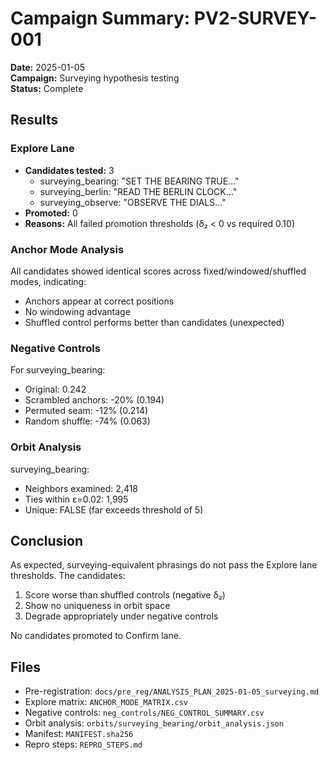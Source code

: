 # Campaign Summary: PV2-SURVEY-001

**Date:** 2025-01-05  
**Campaign:** Surveying hypothesis testing  
**Status:** Complete

## Results

### Explore Lane
- **Candidates tested:** 3
  - surveying_bearing: "SET THE BEARING TRUE..."
  - surveying_berlin: "READ THE BERLIN CLOCK..."  
  - surveying_observe: "OBSERVE THE DIALS..."
- **Promoted:** 0
- **Reasons:** All failed promotion thresholds (δ₂ < 0 vs required 0.10)

### Anchor Mode Analysis
All candidates showed identical scores across fixed/windowed/shuffled modes, indicating:
- Anchors appear at correct positions
- No windowing advantage
- Shuffled control performs better than candidates (unexpected)

### Negative Controls
For surveying_bearing:
- Original: 0.242
- Scrambled anchors: -20% (0.194)
- Permuted seam: -12% (0.214)
- Random shuffle: -74% (0.063)

### Orbit Analysis
surveying_bearing:
- Neighbors examined: 2,418
- Ties within ε=0.02: 1,995
- Unique: FALSE (far exceeds threshold of 5)

## Conclusion

As expected, surveying-equivalent phrasings do not pass the Explore lane thresholds. The candidates:
1. Score worse than shuffled controls (negative δ₂)
2. Show no uniqueness in orbit space
3. Degrade appropriately under negative controls

No candidates promoted to Confirm lane.

## Files
- Pre-registration: `docs/pre_reg/ANALYSIS_PLAN_2025-01-05_surveying.md`
- Explore matrix: `ANCHOR_MODE_MATRIX.csv`
- Negative controls: `neg_controls/NEG_CONTROL_SUMMARY.csv`
- Orbit analysis: `orbits/surveying_bearing/orbit_analysis.json`
- Manifest: `MANIFEST.sha256`
- Repro steps: `REPRO_STEPS.md`